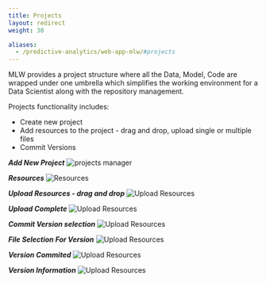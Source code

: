 ```yaml
---
title: Projects
layout: redirect
weight: 30

aliases:
  - /predictive-analytics/web-app-mlw/#projects
---
```


MLW provides a project structure where all the Data, Model, Code are wrapped under one umbrella which simplifies the working environment for a Data Scientist along with the repository management.

Projects functionality includes:

* Create new project
* Add resources to the project - drag and drop, upload single or multiple files
* Commit Versions

***Add New Project***
![projects manager](/images/zementis/mlw-app-add-project.png)

***Resources***
![Resources](/images/zementis/mlw-app-project-home.png)

***Upload Resources - drag and drop***
![Upload Resources](/images/zementis/mlw-app-upload-resources.png)

***Upload Complete***
![Upload Resources](/images/zementis/mlw-app-upload-complete.png)

***Commit Version selection***
![Upload Resources](/images/zementis/mlw-app-project-commit.png)

***File Selection For Version***
![Upload Resources](/images/zementis/mlw-app-project-commit-select.png)

***Version Commited***
![Upload Resources](/images/zementis/mlw-app-project-commited.png)

***Version Information***
![Upload Resources](/images/zementis/mlw-app-project-version.png)